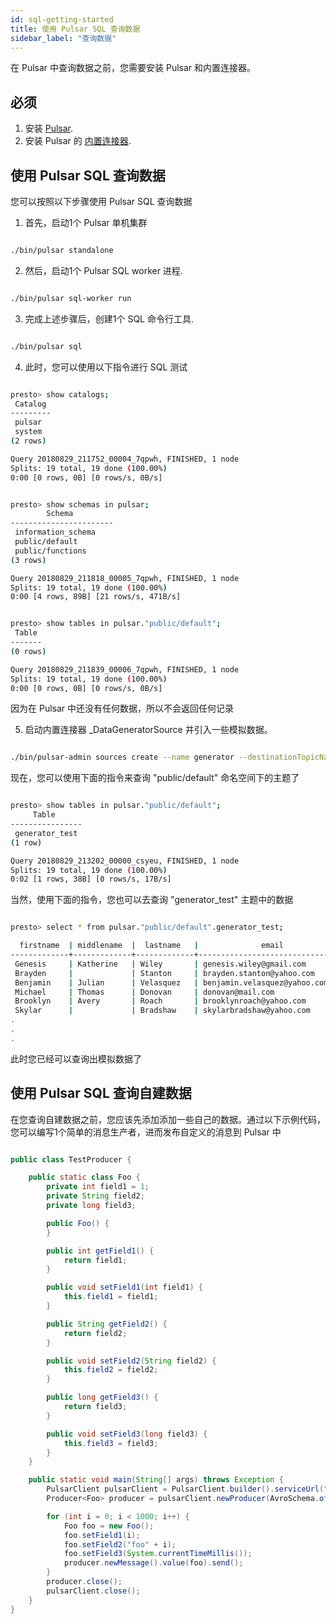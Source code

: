 ```yaml
---
id: sql-getting-started
title: 使用 Pulsar SQL 查询数据
sidebar_label: "查询数据"
---
```


在 Pulsar 中查询数据之前，您需要安装 Pulsar 和内置连接器。

## 必须
1. 安装 [Pulsar](getting-started-standalone.md#install-pulsar-standalone).
2. 安装 Pulsar 的 [内置连接器](getting-started-standalone.md#install-builtin-connectors-optional).

## 使用 Pulsar SQL 查询数据
您可以按照以下步骤使用 Pulsar SQL 查询数据

1. 首先，启动1个 Pulsar 单机集群

```bash

./bin/pulsar standalone

```

2. 然后，启动1个 Pulsar SQL worker 进程.

```bash

./bin/pulsar sql-worker run

```

3. 完成上述步骤后，创建1个 SQL 命令行工具.

```bash

./bin/pulsar sql

```

4. 此时，您可以使用以下指令进行 SQL 测试

```bash

presto> show catalogs;
 Catalog 
---------
 pulsar  
 system  
(2 rows)

Query 20180829_211752_00004_7qpwh, FINISHED, 1 node
Splits: 19 total, 19 done (100.00%)
0:00 [0 rows, 0B] [0 rows/s, 0B/s]


presto> show schemas in pulsar;
        Schema         
-----------------------
 information_schema    
 public/default        
 public/functions
(3 rows)

Query 20180829_211818_00005_7qpwh, FINISHED, 1 node
Splits: 19 total, 19 done (100.00%)
0:00 [4 rows, 89B] [21 rows/s, 471B/s]


presto> show tables in pulsar."public/default";
 Table 
-------
(0 rows)

Query 20180829_211839_00006_7qpwh, FINISHED, 1 node
Splits: 19 total, 19 done (100.00%)
0:00 [0 rows, 0B] [0 rows/s, 0B/s]

```

因为在 Pulsar 中还没有任何数据，所以不会返回任何记录

5. 启动内置连接器 _DataGeneratorSource 并引入一些模拟数据。

```bash

./bin/pulsar-admin sources create --name generator --destinationTopicName generator_test --source-type data-generator

```

现在，您可以使用下面的指令来查询 "public/default" 命名空间下的主题了

```bash

presto> show tables in pulsar."public/default";
     Table      
----------------
 generator_test 
(1 row)

Query 20180829_213202_00000_csyeu, FINISHED, 1 node
Splits: 19 total, 19 done (100.00%)
0:02 [1 rows, 38B] [0 rows/s, 17B/s]

```

当然，使用下面的指令，您也可以去查询 "generator_test" 主题中的数据

```bash

presto> select * from pulsar."public/default".generator_test;

  firstname  | middlename  |  lastname   |              email               |   username   | password | telephonenumber | age |                 companyemail                  | nationalidentitycardnumber | 
-------------+-------------+-------------+----------------------------------+--------------+----------+-----------------+-----+-----------------------------------------------+----------------------------+
 Genesis     | Katherine   | Wiley       | genesis.wiley@gmail.com          | genesisw     | y9D2dtU3 | 959-197-1860    |  71 | genesis.wiley@interdemconsulting.eu           | 880-58-9247                |   
 Brayden     |             | Stanton     | brayden.stanton@yahoo.com        | braydens     | ZnjmhXik | 220-027-867     |  81 | brayden.stanton@supermemo.eu                  | 604-60-7069                |   
 Benjamin    | Julian      | Velasquez   | benjamin.velasquez@yahoo.com     | benjaminv    | 8Bc7m3eb | 298-377-0062    |  21 | benjamin.velasquez@hostesltd.biz              | 213-32-5882                |   
 Michael     | Thomas      | Donovan     | donovan@mail.com                 | michaeld     | OqBm9MLs | 078-134-4685    |  55 | michael.donovan@memortech.eu                  | 443-30-3442                |   
 Brooklyn    | Avery       | Roach       | brooklynroach@yahoo.com          | broach       | IxtBLafO | 387-786-2998    |  68 | brooklyn.roach@warst.biz                      | 085-88-3973                |   
 Skylar      |             | Bradshaw    | skylarbradshaw@yahoo.com         | skylarb      | p6eC6cKy | 210-872-608     |  96 | skylar.bradshaw@flyhigh.eu                    | 453-46-0334                |    
.
.
.

```

此时您已经可以查询出模拟数据了

## 使用 Pulsar SQL 查询自建数据
在您查询自建数据之前，您应该先添加添加一些自己的数据。通过以下示例代码，您可以编写1个简单的消息生产者，进而发布自定义的消息到 Pulsar 中

```java

public class TestProducer {

    public static class Foo {
        private int field1 = 1;
        private String field2;
        private long field3;

        public Foo() {
        }

        public int getField1() {
            return field1;
        }

        public void setField1(int field1) {
            this.field1 = field1;
        }

        public String getField2() {
            return field2;
        }

        public void setField2(String field2) {
            this.field2 = field2;
        }

        public long getField3() {
            return field3;
        }

        public void setField3(long field3) {
            this.field3 = field3;
        }
    }

    public static void main(String[] args) throws Exception {
        PulsarClient pulsarClient = PulsarClient.builder().serviceUrl("pulsar://localhost:6650").build();
        Producer<Foo> producer = pulsarClient.newProducer(AvroSchema.of(Foo.class)).topic("test_topic").create();

        for (int i = 0; i < 1000; i++) {
            Foo foo = new Foo();
            foo.setField1(i);
            foo.setField2("foo" + i);
            foo.setField3(System.currentTimeMillis());
            producer.newMessage().value(foo).send();
        }
        producer.close();
        pulsarClient.close();
    }
}

```

